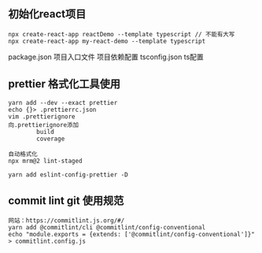 
## 初始化react项目
    npx create-react-app reactDemo --template typescript // 不能有大写
    npx create-react-app my-react-demo --template typescript

package.json
    项目入口文件
    项目依赖配置
tsconfig.json
    ts配置

## prettier 格式化工具使用
    yarn add --dev --exact prettier
    echo {}> .prettierrc.json
    vim .prettierignore
    向.prettierignore添加
            build
            coverage

    自动格式化
    npx mrm@2 lint-staged

    yarn add eslint-config-prettier -D

## commit lint git 使用规范
    网站：https://commitlint.js.org/#/
    yarn add @commitlint/cli @commitlint/config-conventional
    echo "module.exports = {extends: ['@commitlint/config-conventional']}" > commitlint.config.js

